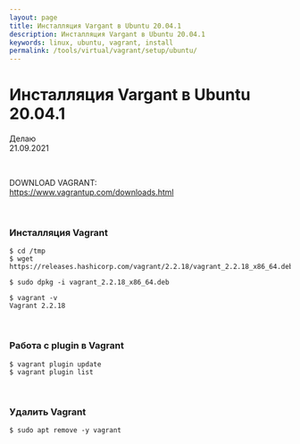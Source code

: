```yaml
---
layout: page
title: Инсталляция Vargant в Ubuntu 20.04.1
description: Инсталляция Vargant в Ubuntu 20.04.1
keywords: linux, ubuntu, vagrant, install
permalink: /tools/virtual/vagrant/setup/ubuntu/
---
```


# Инсталляция Vargant в Ubuntu 20.04.1

Делаю  
21.09.2021

<br/>

DOWNLOAD VAGRANT:  
https://www.vagrantup.com/downloads.html

<br/>

### Инсталляция Vagrant

    $ cd /tmp
    $ wget https://releases.hashicorp.com/vagrant/2.2.18/vagrant_2.2.18_x86_64.deb

    $ sudo dpkg -i vagrant_2.2.18_x86_64.deb

    $ vagrant -v
    Vagrant 2.2.18

<br/>

### Работа с plugin в Vagrant

    $ vagrant plugin update
    $ vagrant plugin list

<br/>

### Удалить Vagrant

    $ sudo apt remove -y vagrant
